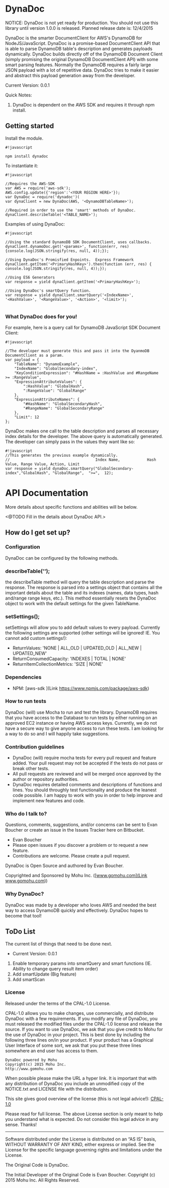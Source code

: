 # DynaDoc #

NOTICE: DynaDoc is not yet ready for production. You should not use this library until
version 1.0.0 is released. Planned release date is: 12/4/2015

DynaDoc is the smarter DocumentClient for AWS's DynamoDB for NodeJS/JavaScript. DynaDoc is a promise-based DocumentClient API that is able to parse DynamoDB table's description and generates payloads dynamically. DynaDoc builds directly off of the DynamoDB Document Client (simply promising the original DynamoDB DocumentClient API) with some smart parsing features. Normally the DynamoDB requires a fairly large JSON payload with a lot of repetitive data. DynaDoc tries to make it easier and abstract this payload generation away from the developer.

Current Version: 0.0.1

Quick Notes:
1. DynaDoc is dependent on the AWS SDK and requires it through npm install.

## Getting started ##

Install the module.
```
#!javascript

npm install dynadoc
```

To instantiate it:

```
#!javascript

//Requires the AWS-SDK
var AWS = require('aws-sdk');
AWS.config.update({'region':'<YOUR REGION HERE>'});
var DynaDoc = require('dynadoc')(
var dynaClient = new DynaDoc(AWS, '<DynamoDBTableName>');

//Required in order to use the 'smart' methods of DynaDoc.
dynaClient.describeTable('<TABLE_NAME>');
```

Examples of using DynaDoc:
```
#!javascript

//Using the standard DynamoDB SDK DocumentClient, uses callbacks.
dynaClient.dynamoDoc.get('<params>', function(err, res) {console.log(JSON.stringify(res, null, 4));});

//Using DynaDoc's Promisfied Enpoints.  Express Framework
dynaClient.getItem('<PrimaryHashKey>').then(function (err, res) { console.log(JSON.stringify(res, null, 4));});

//Using ES6 Generators
var response = yield dynaClient.getItem('<PrimaryHashKey>');

//Using DynaDoc's smartQuery function.
var response = yield dynaClient.smartQuery('<IndexName>', '<HashValue>', '<RangeValue>', '<Action>', '<limit>');


```

### What DynaDoc does for you! ###

For example, here is a query call for DynamoDB JavaScript SDK Document Client:

```
#!javascript

//The developer must generate this and pass it into the DyanmoDB DocumentClient as a param.
var payload = {
    "TableName": "DynamoExample",
    "IndexName": "GlobalSecondary-index",
    "KeyConditionExpression": "#HashName = :HashValue and #RangeName >= :RangeValue",
    "ExpressionAttributeValues": {
        ":HashValue": "GlobalHash",
        ":RangeValue": "GlobalRange"
    },
    "ExpressionAttributeNames": {
        "#HashName": "GlobalSecondaryHash",
        "#RangeName": "GlobalSecondaryRange"
    },
    "Limit": 12
};
```

DynaDoc makes one call to the table description and parses all necessary index details for the developer. The above query is automatically generated. The developer can simply pass in the values they want like so:

```
#!javascript
//This generates the previous example dynamically.
//                                      Index Name,            Hash Value, Range Value, Action, Limit
var response = yield dynaDoc.smartQuery("GlobalSecondary-index","GlobalHash", "GlobalRange",  ">=",  12);
```


# API Documentation #

More details about specific functions and abilities will be below.

<@TODO Fill in the details about DynaDoc API.>



## How do I get set up? ##


### Configuration ###
DynaDoc can be configured by the following methods.

### describeTable('<TableName>'); ###

the describeTable method will query the table description and parse the response. The response is parsed into a settings object that contains all the important details about the table and its indexes (names, data types, hash and/range range keys, etc.). This method essentially resets the DynaDoc object to work with the default settings for the given TableName.

### setSettings(<SettingsObject>); ###

setSettings will allow you to add default values to every payload. Currently the following settings are supported (other settings will be ignored! IE. You cannot add custom settings!):

* ReturnValues: <String> 'NONE | ALL_OLD | UPDATED_OLD | ALL_NEW | UPDATED_NEW'
* ReturnConsumedCapacity: <String> 'INDEXES | TOTAL | NONE'
* ReturnItemCollectionMetrics: <String> 'SIZE | NONE'

### Dependencies ###
* NPM: [aws-sdk ](Link https://www.npmjs.com/package/aws-sdk)

### How to run tests ###
DynaDoc (will) use Mocha to run and test the library. DynamoDB requires that you have access to the Database to run tests by either running on an approved EC2 instance or having AWS access keys. Currently, we do not have a secure way to give anyone access to run these tests. I am looking for a way to do so and I will happily take suggestions.



### Contribution guidelines ###

* DynaDoc (will) require mocha tests for every pull request and feature added. Your pull request may not be accepted if the tests do not pass or break other tests.
* All pull requests are reviewed and will be merged once approved by the author or repository authorities.
* DynaDoc requires detailed comments and descriptions of functions and lines. You should throughly test functionality and produce the leanest code possible. I am happy to work with you in order to help improve and implement new features and code.

### Who do I talk to? ###

Questions, comments, suggestions, and/or concerns can be sent to Evan Boucher or create an issue in the Issues Tracker here on Bitbucket.

* Evan Boucher
* Please open issues if you discover a problem or to request a new feature.
* Contributions are welcome. Please create a pull request.

DynaDoc is Open Source and authored by Evan Boucher.

Copyrighted and Sponsored by Mohu Inc. ([www.gomohu.com](Link www.gomohu.com))


### Why DynaDoc? ###

DynaDoc was made by a developer who loves AWS and needed the best way to access DynamoDB quickly and effectively. DynaDoc hopes to become that tool!


## ToDo List ##
The current list of things that need to be done next.
* Current Version: 0.0.1

1. Enable temporary params into smartQuery and smart functions (IE. Ability to change query result item order)
1. Add smartUpdate (Big feature)
1. Add smartScan


### License ###
Released under the terms of the CPAL-1.0 License.

CPAL-1.0 allows you to make changes, use commercially, and distribute DynaDoc with a few requirements. If you modify any file of DynaDoc, you must released the modified files under the CPAL-1.0 license and release the source. If you want to use DynaDoc, we ask that you give credit to Mohu for the use of DynaDoc in your project. This is best done by including the following three lines on/in your product. If your product has a Graphical User Interface of some sort, we ask that you put these three lines somewhere an end user has access to them.

```
DynaDoc powered by Mohu
Copyright(c) 2015 Mohu Inc.
http://www.gomohu.com
```

When possible please make the URL a hyper link.
It is important that with any distribution of DynaDoc you include an unmodified copy of the NOTICE.txt and LICENSE file with the distribution. 

This site gives good overview of the license (this is not legal advice!): [CPAL-1.0](https://tldrlegal.com/license/common-public-attribution-license-version-1.0-(cpal-1.0)#summary)

Please read for full license. The above License section is only meant to help you understand what is expected. Do not consider this legal advice in any sense. Thanks! 

---
Software distributed under the License is distributed on an “AS IS” basis,
WITHOUT WARRANTY OF ANY KIND, either express or implied. See the License for
the specific language governing rights and limitations under the License.

The Original Code is DynaDoc.

The Initial Developer of the Original Code is Evan Boucher.
Copyright (c) 2015 Mohu Inc.  All Rights Reserved.
